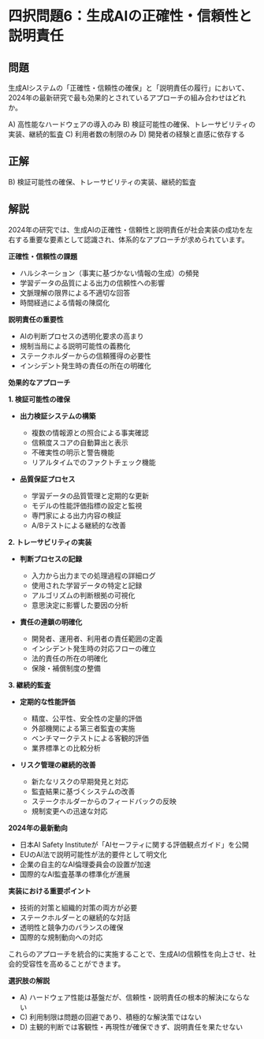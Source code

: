 # 四択問題6：生成AIの正確性・信頼性と説明責任

## 問題
生成AIシステムの「正確性・信頼性の確保」と「説明責任の履行」において、2024年の最新研究で最も効果的とされているアプローチの組み合わせはどれか。

A) 高性能なハードウェアの導入のみ
B) 検証可能性の確保、トレーサビリティの実装、継続的監査
C) 利用者数の制限のみ
D) 開発者の経験と直感に依存する

## 正解
B) 検証可能性の確保、トレーサビリティの実装、継続的監査

## 解説
2024年の研究では、生成AIの正確性・信頼性と説明責任が社会実装の成功を左右する重要な要素として認識され、体系的なアプローチが求められています。

**正確性・信頼性の課題**
- ハルシネーション（事実に基づかない情報の生成）の頻発
- 学習データの品質による出力の信頼性への影響
- 文脈理解の限界による不適切な回答
- 時間経過による情報の陳腐化

**説明責任の重要性**
- AIの判断プロセスの透明化要求の高まり
- 規制当局による説明可能性の義務化
- ステークホルダーからの信頼獲得の必要性
- インシデント発生時の責任の所在の明確化

**効果的なアプローチ**

**1. 検証可能性の確保**
- **出力検証システムの構築**
  - 複数の情報源との照合による事実確認
  - 信頼度スコアの自動算出と表示
  - 不確実性の明示と警告機能
  - リアルタイムでのファクトチェック機能

- **品質保証プロセス**
  - 学習データの品質管理と定期的な更新
  - モデルの性能評価指標の設定と監視
  - 専門家による出力内容の検証
  - A/Bテストによる継続的な改善

**2. トレーサビリティの実装**
- **判断プロセスの記録**
  - 入力から出力までの処理過程の詳細ログ
  - 使用された学習データの特定と記録
  - アルゴリズムの判断根拠の可視化
  - 意思決定に影響した要因の分析

- **責任の連鎖の明確化**
  - 開発者、運用者、利用者の責任範囲の定義
  - インシデント発生時の対応フローの確立
  - 法的責任の所在の明確化
  - 保険・補償制度の整備

**3. 継続的監査**
- **定期的な性能評価**
  - 精度、公平性、安全性の定量的評価
  - 外部機関による第三者監査の実施
  - ベンチマークテストによる客観的評価
  - 業界標準との比較分析

- **リスク管理の継続的改善**
  - 新たなリスクの早期発見と対応
  - 監査結果に基づくシステムの改善
  - ステークホルダーからのフィードバックの反映
  - 規制変更への迅速な対応

**2024年の最新動向**
- 日本AI Safety Instituteが「AIセーフティに関する評価観点ガイド」を公開
- EUのAI法で説明可能性が法的要件として明文化
- 企業の自主的なAI倫理委員会の設置が加速
- 国際的なAI監査基準の標準化が進展

**実装における重要ポイント**
- 技術的対策と組織的対策の両方が必要
- ステークホルダーとの継続的な対話
- 透明性と競争力のバランスの確保
- 国際的な規制動向への対応

これらのアプローチを統合的に実施することで、生成AIの信頼性を向上させ、社会的受容性を高めることができます。

**選択肢の解説**
- A) ハードウェア性能は基盤だが、信頼性・説明責任の根本的解決にならない
- C) 利用制限は問題の回避であり、積極的な解決策ではない
- D) 主観的判断では客観性・再現性が確保できず、説明責任を果たせない 